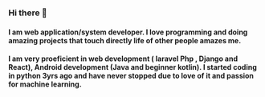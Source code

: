 ### Hi there 👋
#### I am web application/system developer. I love programming and doing amazing projects that touch directly life of other people amazes me.
#### I am very proeficient in web development ( laravel Php , Django and React), Android development (Java and beginner kotlin). I started coding in python 3yrs ago and have never stopped due to love of it and passion for machine learning.

<!--
**nelsonomoi/nelsonomoi** is a ✨ _special_ ✨ repository because its `README.md` (this file) appears on your GitHub profile.

Here are some ideas to get you started:

- 🔭 I’m currently working on ...
- 🌱 I’m currently learning ...
- 👯 I’m looking to collaborate on ...
- 🤔 I’m looking for help with ...
- 💬 Ask me about ...
- 📫 How to reach me: ...
- 😄 Pronouns: ...
- ⚡ Fun fact: ...
-->
